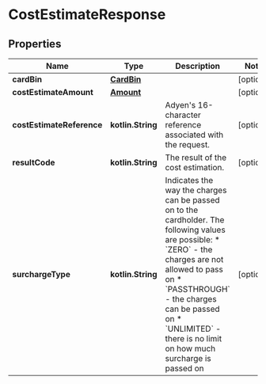 
# CostEstimateResponse

## Properties
Name | Type | Description | Notes
------------ | ------------- | ------------- | -------------
**cardBin** | [**CardBin**](CardBin.md) |  |  [optional]
**costEstimateAmount** | [**Amount**](Amount.md) |  |  [optional]
**costEstimateReference** | **kotlin.String** | Adyen&#39;s 16-character reference associated with the request. |  [optional]
**resultCode** | **kotlin.String** | The result of the cost estimation. |  [optional]
**surchargeType** | **kotlin.String** | Indicates the way the charges can be passed on to the cardholder. The following values are possible: * &#x60;ZERO&#x60; - the charges are not allowed to pass on * &#x60;PASSTHROUGH&#x60; - the charges can be passed on * &#x60;UNLIMITED&#x60; - there is no limit on how much surcharge is passed on |  [optional]



